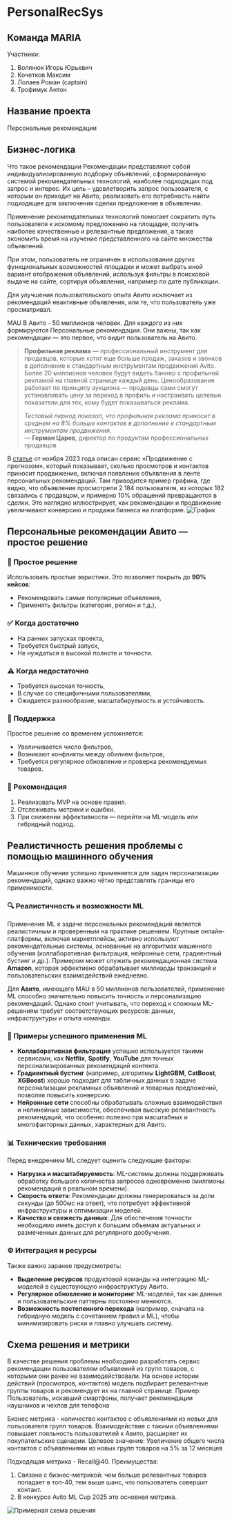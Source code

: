 # PersonalRecSys

## Команда MARIA

Участники:

1. Волянюк Игорь Юрьевич
2. Кочетков Максим
3. Лолаев Роман (captain)
4. Трофимук Антон

## Название проекта

Персональные рекомендации

## Бизнес-логика

Что такое рекомендации
Рекомендации представляют собой индивидуализированную подборку объявлений, сформированную системой рекомендательных технологий, наиболее подходящих под запрос и интерес. Их цель – удовлетворить запрос пользователя, с которым он приходит на Авито, реализовать его потребность найти подходящее для заключения сделки предложение в объявлении.

Применение рекомендательных технологий помогает сократить путь пользователя к искомому предложению на площадке, получить наиболее качественные и релевантные предложения, а также экономить время на изучение представленного на сайте множества объявлений.

При этом, пользователь не ограничен в использовании других функциональных возможностей площадки и может выбрать иной вариант отображения объявлений, используя фильтры в поисковой выдаче на сайте, сортируя объявления, например по дате публикации.

Для улучшения пользовательского опыта Авито исключает из рекомендаций неактивные объявления, или те, что пользователь уже просматривал.

MAU В Авито - 50 миллионов человек. Для каждого из них формируются Персональные рекомендации. Они важны, так как рекомендации — это первое, что видит пользователь на Авито.

> **Профильная реклама** — профессиональный инструмент для продавцов, которые хотят еще больше продаж, заказов и звонков в дополнение к стандартным инструментам продвижения Avito. Более 20 миллионов человек будут видеть баннер с профильной рекламой на главной странице каждый день. Ценообразование работает по принципу аукциона — продавцы сами смогут устанавливать цену за переход в профиль и настраивать целевые показатели для тех, кому будет показываться реклама.  
>  
> _Тестовый период показал, что профильная реклама приносит в среднем на 8% больше контактов в дополнение к стандартным инструментам продвижения._  
> — **Герман Царев**, директор по продуктам профессиональных продавцов

В [статье](https://www.avito.ru/blog/prodvizhenie-s-prognozom-uznayte-kak-poluchat-predskazuemoe-kolichestvo-prosmotrov-na-avito) от ноября 2023 года описан сервис «Продвижение с прогнозом», который показывает, сколько просмотров и контактов приносит продвижение, включая появление объявления в ленте персональных рекомендаций. Там приводится пример графика, где видно, что объявление просмотрели 2 184 пользователя, из которых 182 связались с продавцом, и примерно 10% обращений превращаются в сделки. Это наглядно иллюстрирует, как рекомендации и продвижение увеличивают конверсию и продажи бизнеса на платформе.
![График](source_images/image.png)

## Персональные рекомендации Авито — простое решение

### 🧩 Простое решение
Использовать простые эвристики. Это позволяет покрыть до **90% кейсов**:
- Рекомендовать самые популярные объявления,
- Применять фильтры (категория, регион и т.д.),

### ✅ Когда достаточно
- На ранних запусках проекта,
- Требуется быстрый запуск,
- Не нуждаться в высокой полноте и точности.

### ⚠️ Когда недостаточно
- Требуется высокая точность,
- В случае со специфичными пользователями,
- Ожидается разнообразие, масштабируемость и устойчивость.

### 🔧 Поддержка
Простое решение со временем усложняется:
- Увеличивается число фильтров,
- Возникают конфликты между обилием фильтров,
- Требуется регулярное обновление и проверка рекомендуемых товаров.

### 🧠 Рекомендация
1. Реализовать MVP на основе правил.
2. Отслеживать метрики и ошибки.
3. При снижении эффективности — перейти на ML-модель или гибридный подход.

## Реалистичность решения проблемы с помощью машинного обучения

Машинное обучение успешно применяется для задач персонализации рекомендаций, однако важно чётко представлять границы его применимости.

### 🔍 Реалистичность и возможности ML

Применение ML к задаче персональных рекомендаций является реалистичным и проверенным на практике решением. Крупные онлайн-платформы, включая маркетплейсы, активно используют рекомендательные системы, основанные на алгоритмах машинного обучения (коллаборативная фильтрация, нейронные сети, градиентный бустинг и др.). Примером может служить рекомендационная система **Amazon**, которая эффективно обрабатывает миллиарды транзакций и пользовательских взаимодействий ежедневно.

Для **Авито**, имеющего MAU в 50 миллионов пользователей, применение ML способно значительно повысить точность и персонализацию рекомендаций. Однако стоит учитывать, что переход к сложным ML-решениям требует соответствующих ресурсов: данных, инфраструктуры и опыта команды.

### 📌 Примеры успешного применения ML

- **Коллаборативная фильтрация** успешно используется такими сервисами, как **Netflix**, **Spotify**, **YouTube** для точных персонализированных рекомендаций контента.
- **Градиентный бустинг** (например, алгоритмы **LightGBM**, **CatBoost**, **XGBoost**) хорошо подходит для табличных данных в задаче персонализации рекламных объявлений и товарных предложений, позволяя повысить конверсию.
- **Нейронные сети** способны обрабатывать сложные взаимодействия и нелинейные зависимости, обеспечивая высокую релевантность рекомендаций, что особенно полезно при масштабных и многофакторных данных, характерных для Авито.

### 📊 Технические требования

Перед внедрением ML следует оценить следующие факторы:

- **Нагрузка и масштабируемость**: ML-системы должны поддерживать обработку большого количества запросов одновременно (миллионы рекомендаций в реальном времени).
- **Скорость ответа**: Рекомендации должны генерироваться за доли секунды (до 500мс на ответ), что потребует эффективной инфраструктуры и оптимизации моделей.
- **Качество и свежесть данных**: Для обеспечения точности необходимо иметь доступ к большим объемам актуальных и размеченных данных для регулярного дообучения.

### ⚙️ Интеграция и ресурсы

Также важно заранее предусмотреть:

- **Выделение ресурсов** продуктовой команды на интеграцию ML-моделей в существующую инфраструктуру Авито.
- **Регулярное обновление и мониторинг** ML-моделей, так как данные и пользовательские паттерны постоянно меняются.
- **Возможность постепенного перехода** (например, сначала на гибридную модель с сочетанием правил и ML), чтобы минимизировать риски и плавно улучшать систему.

## Схема решения и метрики
В качестве решения проблемы необходимо разработать сервис рекомендации пользователям объявлений из групп товаров, с которыми они ранее не взаимодействовали.
На основе истории действий (просмотров, контактов) модель подбирает релевантные группы товаров и рекомендует их на главной странице.
Пример: Пользователь, искавший смартфоны, получает рекомендации наушников и чехлов для телефона

Бизнес метрика - количество контактов с объявлениями из новых для пользователя групп товаров.
Взаимодействие с такими объявлениями повышает лояльность пользователей к Авито, расширяет их покупательские сценарии.
Целевое значение: Увеличение общего числа контактов с объявлениями из новых групп товаров на 5% за 12 месяцев

Подходящая метрика - Recall@40. Преимущества:
1. Связана с бизнес-метрикой: чем больше релевантных товаров попадает в топ-40, тем выше шанс, что пользователь совершит контакт.
2. В конкурсе Avito ML Cup 2025 это основная метрика.

![Примерная схема решения](source_images/schema.png)